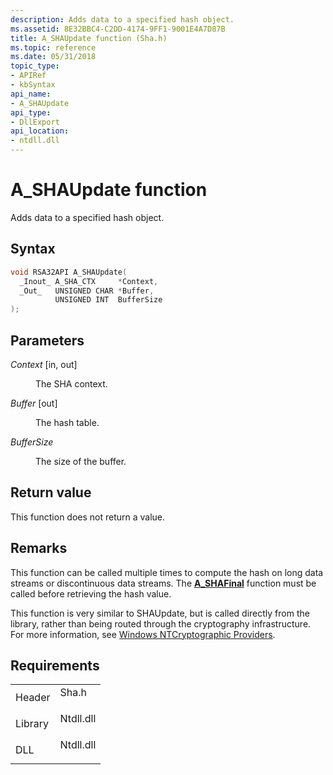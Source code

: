 ```yaml
---
description: Adds data to a specified hash object.
ms.assetid: 8E32BBC4-C2DD-4174-9FF1-9001E4A7D87B
title: A_SHAUpdate function (Sha.h)
ms.topic: reference
ms.date: 05/31/2018
topic_type: 
- APIRef
- kbSyntax
api_name: 
- A_SHAUpdate
api_type: 
- DllExport
api_location: 
- ntdll.dll
---
```


# A\_SHAUpdate function

Adds data to a specified hash object.

## Syntax


```C++
void RSA32API A_SHAUpdate(
  _Inout_ A_SHA_CTX     *Context,
  _Out_   UNSIGNED CHAR *Buffer,
          UNSIGNED INT  BufferSize
);
```



## Parameters

<dl> <dt>

*Context* \[in, out\]
</dt> <dd>

The SHA context.

</dd> <dt>

*Buffer* \[out\]
</dt> <dd>

The hash table.

</dd> <dt>

*BufferSize* 
</dt> <dd>

The size of the buffer.

</dd> </dl>

## Return value

This function does not return a value.

## Remarks

This function can be called multiple times to compute the hash on long data streams or discontinuous data streams. The [**A\_SHAFinal**](a-shafinal.md) function must be called before retrieving the hash value.

This function is very similar to SHAUpdate, but is called directly from the library, rather than being routed through the cryptography infrastructure. For more information, see [Windows NTCryptographic Providers](/previous-versions/tn-archive/cc723484(v=technet.10)).

## Requirements



|                    |                                                                                      |
|--------------------|--------------------------------------------------------------------------------------|
| Header<br/>  | <dl> <dt>Sha.h</dt> </dl>     |
| Library<br/> | <dl> <dt>Ntdll.dll</dt> </dl> |
| DLL<br/>     | <dl> <dt>Ntdll.dll</dt> </dl> |



 

 
